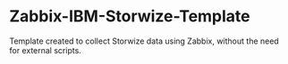 # Zabbix-IBM-Storwize-Template
Template created to collect Storwize data using Zabbix, without the need for external scripts.

